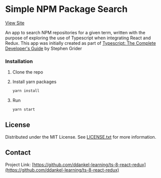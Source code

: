 # Simple NPM Package Search

[View Site](#)

An app to search NPM repositories for a given term, written with the purpose of exploring the use of Typescript when integrating React and Redux. This app was initially created as part of [Typescript: The Complete Developer's Guide](https://www.udemy.com/course/typescript-the-complete-developers-guide/) by Stephen Grider

### Installation

1. Clone the repo

2. Install yarn packages
   ```sh
   yarn install
   ```
3. Run
   ```sh
   yarn start
   ```

## License

Distributed under the MIT License. See [LICENSE.txt](LICENSE.txt) for more information.

## Contact

Project Link: [https://github.com/ddankel-learning/ts-8-react-redux](https://github.com/ddankel-learning/ts-8-react-redux)
